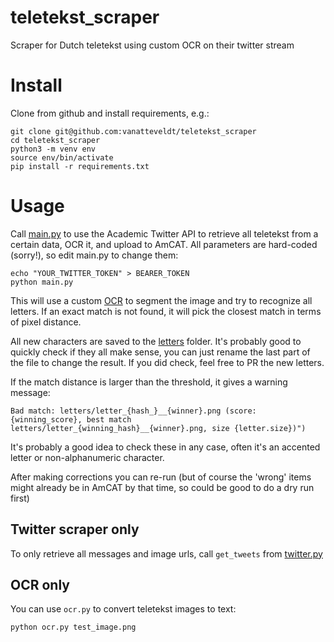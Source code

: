# teletekst_scraper
Scraper for Dutch teletekst using custom OCR on their twitter stream 

# Install

Clone from github and install requirements, e.g.:

```
git clone git@github.com:vanatteveldt/teletekst_scraper
cd teletekst_scraper
python3 -m venv env
source env/bin/activate
pip install -r requirements.txt
```

# Usage

Call [main.py](main.py) to use the Academic Twitter API to retrieve all teletekst from a certain data, OCR it, and upload to AmCAT.
All parameters are hard-coded (sorry!), so edit main.py to change them:

```
echo "YOUR_TWITTER_TOKEN" > BEARER_TOKEN
python main.py
```

This will use a custom [OCR](ocr.py) to segment the image and try to recognize all letters.
If an exact match is not found, it will pick the closest match in terms of pixel distance. 

All new characters are saved to the [letters](letters) folder.
It's probably good to quickly check if they all make sense, you can just rename the last part of the file to change the result. 
If you did check, feel free to PR the new letters.

If the match distance is larger than the threshold, it gives a warning message:

```
Bad match: letters/letter_{hash_}__{winner}.png (score: {winning_score}, best match letters/letter_{winning_hash}__{winner}.png, size {letter.size})")
```
It's probably a good idea to check these in any case, often it's an accented letter or non-alphanumeric character. 

After making corrections you can re-run 
(but of course the 'wrong' items might already be in AmCAT by that time, so could be good to do a dry run first)

## Twitter scraper only

To only retrieve all messages and image urls, call `get_tweets` from [twitter.py](twitter.py)

## OCR only

You can use `ocr.py` to convert teletekst images to text:

```
python ocr.py test_image.png
```
